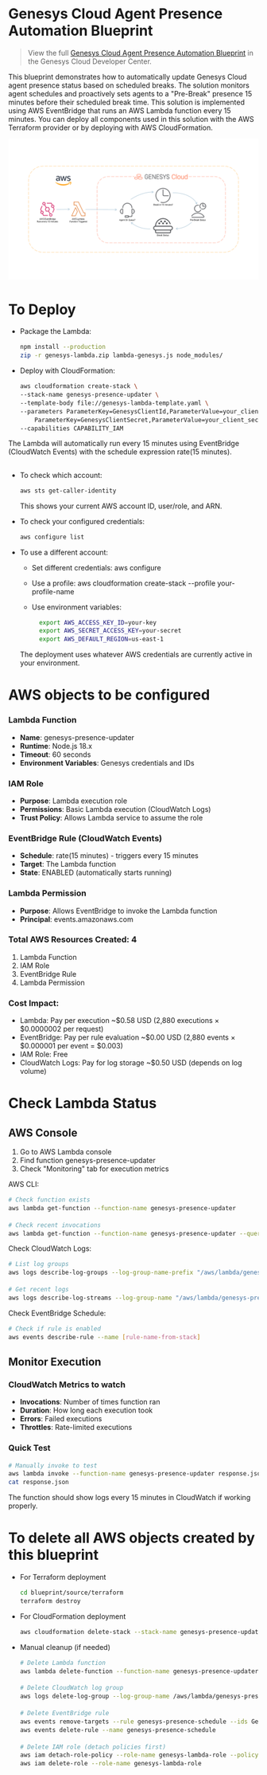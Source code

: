 # Genesys Cloud Agent Presence Automation Blueprint

> View the full [Genesys Cloud Agent Presence Automation Blueprint](https://developer.mypurecloud.com/blueprints/agent-utilization-and-adherence/ "Goes to the agent-utilization-and-adherence repo") in the Genesys Cloud Developer Center.

This blueprint demonstrates how to automatically update Genesys Cloud agent presence status based on scheduled breaks. The solution monitors agent schedules and proactively sets agents to a "Pre-Break" presence 15 minutes before their scheduled break time. This solution is implemented using AWS EventBridge that runs an AWS Lambda function every 15 minutes. You can deploy all components used in this solution with the AWS Terraform provider or by deploying with AWS CloudFormation.

![flowchart](blueprint/images/flowchart.png "flowchart")

# To Deploy
- Package the Lambda:

  ```bash
  npm install --production
  zip -r genesys-lambda.zip lambda-genesys.js node_modules/
  ```

- Deploy with CloudFormation:
  ```bash
  aws cloudformation create-stack \
  --stack-name genesys-presence-updater \
  --template-body file://genesys-lambda-template.yaml \
  --parameters ParameterKey=GenesysClientId,ParameterValue=your_client_id \
      ParameterKey=GenesysClientSecret,ParameterValue=your_client_secret \
  --capabilities CAPABILITY_IAM
  ```

The Lambda will automatically run every 15 minutes using EventBridge (CloudWatch Events) with the schedule expression rate(15 minutes).

##
- To check which account:
  ```bash
  aws sts get-caller-identity
  ```
  This shows your current AWS account ID, user/role, and ARN.

- To check your configured credentials:
  ```bash
  aws configure list
  ```

- To use a different account:
  - Set different credentials: aws configure
  - Use a profile: aws cloudformation create-stack --profile your-profile-name
  - Use environment variables:

    ```bash
      export AWS_ACCESS_KEY_ID=your-key
      export AWS_SECRET_ACCESS_KEY=your-secret
      export AWS_DEFAULT_REGION=us-east-1
    ```

  The deployment uses whatever AWS credentials are currently active in your environment.

# AWS objects to be configured

### Lambda Function
  - **Name**: genesys-presence-updater
  - **Runtime**: Node.js 18.x
  - **Timeout**: 60 seconds
  - **Environment Variables**: Genesys credentials and IDs

### IAM Role
  - **Purpose**: Lambda execution role
  - **Permissions**: Basic Lambda execution (CloudWatch Logs)
  - **Trust Policy**: Allows Lambda service to assume the role

### EventBridge Rule (CloudWatch Events)
  - **Schedule**: rate(15 minutes) - triggers every 15 minutes
  - **Target**: The Lambda function
  - **State**: ENABLED (automatically starts running)

### Lambda Permission
  - **Purpose**: Allows EventBridge to invoke the Lambda function
  - **Principal**: events.amazonaws.com

### Total AWS Resources Created: 4
1. Lambda Function
2. IAM Role
3. EventBridge Rule
4. Lambda Permission

### Cost Impact:
- Lambda: Pay per execution ~$0.58 USD (2,880 executions × $0.0000002 per request)
- EventBridge: Pay per rule evaluation ~$0.00 USD (2,880 events × $0.000001 per event = $0.003)
- IAM Role: Free
- CloudWatch Logs: Pay for log storage ~$0.50 USD (depends on log volume)

# Check Lambda Status

## AWS Console
1. Go to AWS Lambda console
2. Find function genesys-presence-updater
3. Check "Monitoring" tab for execution metrics

AWS CLI:
```bash
# Check function exists
aws lambda get-function --function-name genesys-presence-updater

# Check recent invocations
aws lambda get-function --function-name genesys-presence-updater --query 'Configuration.LastModified'
```

Check CloudWatch Logs:
```bash
# List log groups
aws logs describe-log-groups --log-group-name-prefix "/aws/lambda/genesys-presence-updater"

# Get recent logs
aws logs describe-log-streams --log-group-name "/aws/lambda/genesys-presence-updater"
```

Check EventBridge Schedule:
```bash
# Check if rule is enabled
aws events describe-rule --name [rule-name-from-stack]
```

## Monitor Execution
### CloudWatch Metrics to watch
- **Invocations**: Number of times function ran
- **Duration**: How long each execution took
- **Errors**: Failed executions
- **Throttles**: Rate-limited executions

### Quick Test
```bash
# Manually invoke to test
aws lambda invoke --function-name genesys-presence-updater response.json
cat response.json
```

The function should show logs every 15 minutes in CloudWatch if working properly.


# To delete all AWS objects created by this blueprint
- For Terraform deployment
  ```bash
  cd blueprint/source/terraform
  terraform destroy
  ```

- For CloudFormation deployment
  ```bash
  aws cloudformation delete-stack --stack-name genesys-presence-updater
  ```

- Manual cleanup (if needed)
  ```bash
  # Delete Lambda function
  aws lambda delete-function --function-name genesys-presence-updater

  # Delete CloudWatch log group
  aws logs delete-log-group --log-group-name /aws/lambda/genesys-presence-updater

  # Delete EventBridge rule
  aws events remove-targets --rule genesys-presence-schedule --ids GenesysTarget
  aws events delete-rule --name genesys-presence-schedule

  # Delete IAM role (detach policies first)
  aws iam detach-role-policy --role-name genesys-lambda-role --policy-arn arn:aws:iam::aws:policy/service-role/AWSLambdaBasicExecutionRole
  aws iam delete-role --role-name genesys-lambda-role
  ```